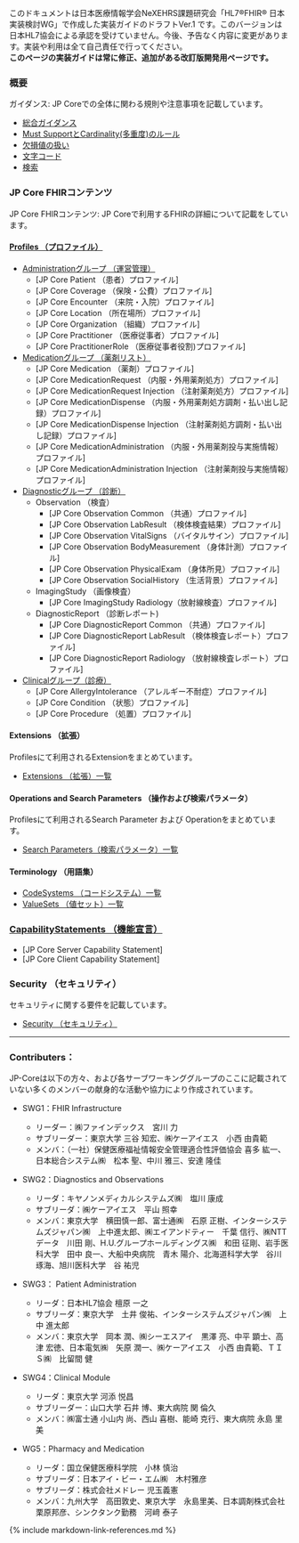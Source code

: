 このドキュメントは日本医療情報学会NeXEHRS課題研究会「HL7®FHIR® 日本実装検討WG」で作成した実装ガイドのドラフトVer.1 です。このバージョンは日本HL7協会による承認を受けていません。今後、予告なく内容に変更があります。実装や利用は全て自己責任で行ってください。 <br/>
**このページの実装ガイドは常に修正、追加がある改訂版開発用ページです。**

### 概要
ガイダンス: JP Coreでの全体に関わる規則や注意事項を記載しています。
* [総合ガイダンス](guide-general.html)
* [Must SupportとCardinality(多重度)のルール](guide-mustSupportCardinality.html)
* [欠損値の扱い](guide-handlingOfNonExistentData.html)
* [文字コード](guide-characterEncoding.html)
* [検索](guide-stringSearch.html)

### JP Core FHIRコンテンツ
JP Core FHIRコンテンツ: JP Coreで利用するFHIRの詳細について記載をしています。

#### [Profiles （プロファイル）](artifacts.html#3)
* [Administrationグループ （運営管理）](group-administration.html)
  * [JP Core Patient （患者）プロファイル]
  * [JP Core Coverage （保険・公費）プロファイル]
  * [JP Core Encounter （来院・入院）プロファイル]
  * [JP Core Location （所在場所）プロファイル]
  * [JP Core Organization （組織）プロファイル]
  * [JP Core Practitioner （医療従事者）プロファイル]
  * [JP Core PractitionerRole （医療従事者役割)プロファイル]
* [Medicationグループ （薬剤リスト）](group-medication.html)
  * [JP Core Medication （薬剤）プロファイル]
  * [JP Core MedicationRequest （内服・外用薬剤処方）プロファイル]
  * [JP Core MedicationRequest Injection （注射薬剤処方）プロファイル]
  * [JP Core MedicationDispense （内服・外用薬剤処方調剤・払い出し記録）プロファイル]
  * [JP Core MedicationDispense Injection （注射薬剤処方調剤・払い出し記録）プロファイル]
  * [JP Core MedicationAdministration （内服・外用薬剤投与実施情報）プロファイル]
  * [JP Core MedicationAdministration Injection （注射薬剤投与実施情報）プロファイル]
* [Diagnosticグループ （診断）](group-diagnostic.html)
  * Observation （検査）
    * [JP Core Observation Common （共通）プロファイル]
    * [JP Core Observation LabResult （検体検査結果）プロファイル]
    * [JP Core Observation VitalSigns （バイタルサイン）プロファイル]
    * [JP Core Observation BodyMeasurement （身体計測）プロファイル]
    * [JP Core Observation PhysicalExam （身体所見）プロファイル]
    * [JP Core Observation SocialHistory （生活背景）プロファイル]
  * ImagingStudy （画像検査）
    * [JP Core ImagingStudy Radiology（放射線検査）プロファイル]
  * DiagnosticReport （診断レポート)
    * [JP Core DiagnosticReport Common （共通）プロファイル]
    * [JP Core DiagnosticReport LabResult （検体検査レポート）プロファイル]
    * [JP Core DiagnosticReport Radiology （放射線検査レポート）プロファイル]
* [Clinicalグループ（診療）](group-clinical.html)
  * [JP Core AllergyIntolerance （アレルギー不耐症）プロファイル]
  * [JP Core Condition （状態）プロファイル]
  * [JP Core Procedure （処置）プロファイル]

#### Extensions （拡張）
Profilesにて利用されるExtensionをまとめています。
- [Extensions （拡張）一覧](artifacts.html#5)

#### Operations and Search Parameters （操作および検索パラメータ）
Profilesにて利用されるSearch Parameter および Operationをまとめています。
- [Search Parameters（検索パラメータ）一覧](artifacts.html#2)

#### Terminology （用語集）
- [CodeSystems （コードシステム）一覧](artifacts.html#7)
- [ValueSets （値セット）一覧](artifacts.html#6)

### [CapabilityStatements （機能宣言）](artifacts.html#1)
 - [JP Core Server Capability Statement]
 - [JP Core Client Capability Statement]

### Security （セキュリティ）
セキュリティに関する要件を記載しています。
 - [Security （セキュリティ）](security.html)

---
### Contributers：
JP-Coreは以下の方々、および各サーブワーキンググループのここに記載されていない多くのメンバーの献身的な活動や協力により作成されています。
* SWG1：FHIR Infrastructure
  * リーダー：㈱ファインデックス　宮川 力
  * サブリーダー：東京大学 三谷 知宏、㈱ケーアイエス　小西 由貴範
  * メンバ：（一社）保健医療福祉情報安全管理適合性評価協会 喜多 紘一、日本総合システム㈱　松本 聖、中川 雅三、安達 隆佳

* SWG2：Diagnostics and Observations
  * リーダ：キヤノンメディカルシステムズ㈱　塩川 康成
  * サブリーダ：㈱ケーアイエス　平山 照幸
  * メンバ：東京大学　横田慎一郎、富士通㈱　石原 正樹、インターシステムズジャパン㈱　上中進太郎、㈱エイアンドティー　千葉 信行、㈱NTTデータ　川田 剛、H.U.グループホールディングス㈱　和田 征剛、岩手医科大学　田中 良一、大船中央病院　青木 陽介、北海道科学大学　谷川 琢海、旭川医科大学　谷 祐児

* SWG3： Patient Administration
  * リーダ：日本HL7協会 檀原 一之
  * サブリーダ：東京大学　土井 俊祐、インターシステムズジャパン㈱　上中 進太郎
  * メンバ：東京大学　岡本 潤、㈱シーエスアイ　黒澤 亮、中平 顕士、高津 宏徳、日本電気㈱　矢原 潤一、㈱ケーアイエス　小西 由貴範、ＴＩＳ㈱　比留間 健

* SWG4：Clinical Module
  * リーダ：東京大学 河添 悦昌
  * サブリーダー：山口大学 石井 博、東大病院 関 倫久
  * メンバ：㈱富士通 小山内 尚、西山 喜樹、能崎 克行、東大病院 永島 里美

* WG5：Pharmacy and Medication
  * リーダ：国立保健医療科学院　小林 慎治
  * サブリーダ：日本アイ・ビー・エム㈱　木村雅彦
  * サブリーダ：株式会社メドレー 児玉義憲
  * メンバ：九州大学　高田敦史、東京大学　永島里美、日本調剤株式会社　栗原邦彦、シンクタンク勤務　河﨑 泰子

{% include markdown-link-references.md %}
